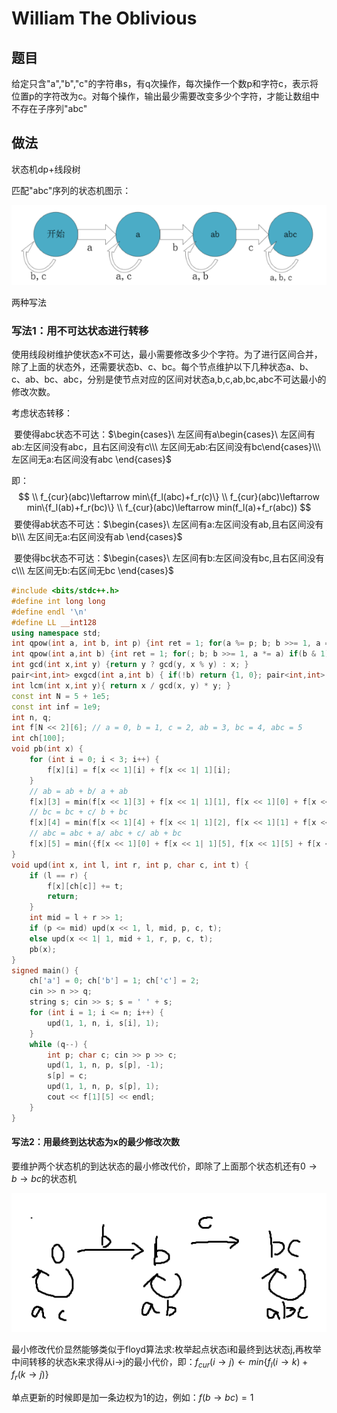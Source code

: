 # William The Oblivious

## 题目

给定只含"a","b","c"的字符串s，有q次操作，每次操作一个数p和字符c，表示将位置p的字符改为c。对每个操作，输出最少需要改变多少个字符，才能让数组中不存在子序列"abc"

## 做法

状态机dp+线段树

匹配"abc"序列的状态机图示：

![image-20211209221347507](https://raw.githubusercontent.com/WinnieVenice/PicBed/main/image-20211209221347507.png)

两种写法

### 写法1：用不可达状态进行转移

使用线段树维护使状态x不可达，最小需要修改多少个字符。为了进行区间合并，除了上面的状态外，还需要状态b、c、bc。每个节点维护以下几种状态a、b、c、ab、bc、abc，分别是使节点对应的区间对状态a,b,c,ab,bc,abc不可达最小的修改次数。

考虑状态转移：

​		要使得abc状态不可达：$\begin{cases}\ 左区间有a\begin{cases}\ 左区间有ab:左区间没有abc，且右区间没有c\\\ 左区间无ab:右区间没有bc\end{cases}\\\ 左区间无a:右区间没有abc \end{cases}$

即：
$$
\\ f_{cur}(abc)\leftarrow min\{f_l(abc)+f_r(c)\}
\\ f_{cur}(abc)\leftarrow min\{f_l(ab)+f_r(bc)\}
\\ f_{cur}(abc)\leftarrow min(f_l(a)+f_r(abc))
$$
​		要使得ab状态不可达：$\begin{cases}\ 左区间有a:左区间没有ab,且右区间没有b\\\ 左区间无a:右区间没有ab \end{cases}$

​		要使得bc状态不可达：$\begin{cases}\ 左区间有b:左区间没有bc,且右区间没有c\\\ 左区间无b:右区间无bc \end{cases}$

```c++
#include <bits/stdc++.h>
#define int long long
#define endl '\n'
#define LL __int128
using namespace std;
int qpow(int a, int b, int p) {int ret = 1; for(a %= p; b; b >>= 1, a = a * a % p) if(b & 1) ret = ret * a % p; return ret; }
int qpow(int a,int b) {int ret = 1; for(; b; b >>= 1, a *= a) if(b & 1) ret *= a; return ret; }
int gcd(int x,int y) {return y ? gcd(y, x % y) : x; }
pair<int,int> exgcd(int a,int b) { if(!b) return {1, 0}; pair<int,int> ret = exgcd(b, a % b); return {ret.second, ret.first - a / b * ret.second }; }
int lcm(int x,int y){ return x / gcd(x, y) * y; }
const int N = 5 + 1e5;
const int inf = 1e9;
int n, q;
int f[N << 2][6]; // a = 0, b = 1, c = 2, ab = 3, bc = 4, abc = 5
int ch[100];
void pb(int x) {
    for (int i = 0; i < 3; i++) {
        f[x][i] = f[x << 1][i] + f[x << 1| 1][i];
    }
    // ab = ab + b/ a + ab
    f[x][3] = min(f[x << 1][3] + f[x << 1| 1][1], f[x << 1][0] + f[x << 1| 1][3]);
    // bc = bc + c/ b + bc
    f[x][4] = min(f[x << 1][4] + f[x << 1| 1][2], f[x << 1][1] + f[x << 1| 1][4]);
    // abc = abc + a/ abc + c/ ab + bc
    f[x][5] = min({f[x << 1][0] + f[x << 1| 1][5], f[x << 1][5] + f[x << 1| 1][2], f[x << 1][3] + f[x << 1| 1][4]});
}
void upd(int x, int l, int r, int p, char c, int t) {
    if (l == r) {
        f[x][ch[c]] += t;
        return;
    }
    int mid = l + r >> 1;
    if (p <= mid) upd(x << 1, l, mid, p, c, t);
    else upd(x << 1| 1, mid + 1, r, p, c, t);
    pb(x);
}
signed main() {
    ch['a'] = 0; ch['b'] = 1; ch['c'] = 2;
    cin >> n >> q;
    string s; cin >> s; s = ' ' + s;   
    for (int i = 1; i <= n; i++) {
        upd(1, 1, n, i, s[i], 1);
    } 
    while (q--) {
        int p; char c; cin >> p >> c;
        upd(1, 1, n, p, s[p], -1);
        s[p] = c;
        upd(1, 1, n, p, s[p], 1);
        cout << f[1][5] << endl;
    }
}
```

#### 写法2：用最终到达状态为x的最少修改次数

要维护两个状态机的到达状态的最小修改代价，即除了上面那个状态机还有$0\rightarrow b\rightarrow bc$的状态机

![image-20211210032854802](https://raw.githubusercontent.com/WinnieVenice/PicBed/main/image-20211210032854802.png)

最小修改代价显然能够类似于floyd算法求:枚举起点状态i和最终到达状态j,再枚举中间转移的状态k来求得从i$\rightarrow$j的最小代价，即：$f_{cur}(i\rightarrow j)\leftarrow min\{f_l(i\rightarrow k)+f_r(k\rightarrow j)\}$

单点更新的时候即是加一条边权为1的边，例如：$f(b\rightarrow bc)=1$

